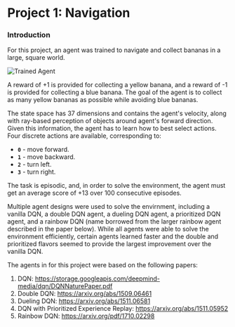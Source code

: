 [//]: # (Image References)

[image1]: https://user-images.githubusercontent.com/10624937/42135619-d90f2f28-7d12-11e8-8823-82b970a54d7e.gif "Trained Agent"

# Project 1: Navigation

### Introduction

For this project, an agent was trained to navigate and collect bananas in a large, square world.  

![Trained Agent][image1]

A reward of +1 is provided for collecting a yellow banana, and a reward of -1 is provided for collecting a blue banana. The goal of the agent is to collect as many yellow bananas as possible while avoiding blue bananas.  

The state space has 37 dimensions and contains the agent's velocity, along with ray-based perception of objects around agent's forward direction.  Given this information, the agent has to learn how to best select actions.  Four discrete actions are available, corresponding to:
- **`0`** - move forward.
- **`1`** - move backward.
- **`2`** - turn left.
- **`3`** - turn right.

The task is episodic, and, in order to solve the environment, the agent must get an average score of +13 over 100 consecutive episodes.

Multiple agent designs were used to solve the envirnment, including a vanilla DQN, a double DQN agent, a dueling DQN agent, a prioritized DQN agent, and a rainbow DQN (name borrowed from the larger rainbow agent described in the paper below). While all agents were able to solve the environment efficiently, certain agents learned faster and the double and prioritized flavors seemed to provide the largest improvement over the vanilla DQN.

The agents in for this project were based on the following papers:
1. DQN: https://storage.googleapis.com/deepmind-media/dqn/DQNNaturePaper.pdf
2. Double DQN: https://arxiv.org/abs/1509.06461
3. Dueling DQN: https://arxiv.org/abs/1511.06581
4. DQN with Prioritized Experience Replay: https://arxiv.org/abs/1511.05952
5. Rainbow DQN: https://arxiv.org/pdf/1710.02298
